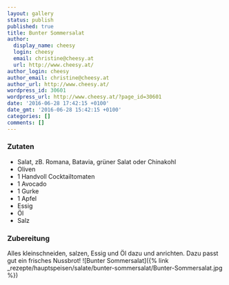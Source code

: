 ```yaml
---
layout: gallery
status: publish
published: true
title: Bunter Sommersalat
author:
  display_name: cheesy
  login: cheesy
  email: christine@cheesy.at
  url: http://www.cheesy.at/
author_login: cheesy
author_email: christine@cheesy.at
author_url: http://www.cheesy.at/
wordpress_id: 30601
wordpress_url: http://www.cheesy.at/?page_id=30601
date: '2016-06-28 17:42:15 +0100'
date_gmt: '2016-06-28 15:42:15 +0100'
categories: []
comments: []
---
```

### Zutaten
* Salat, zB. Romana, Batavia, grüner Salat oder Chinakohl
* Oliven
* 1 Handvoll Cocktailtomaten
* 1 Avocado
* 1 Gurke
* 1 Apfel
* Essig
* Öl
* Salz
### Zubereitung
Alles kleinschneiden, salzen, Essig und Öl dazu und anrichten. Dazu passt gut ein frisches Nussbrot!
![Bunter Sommersalat]({% link _rezepte/hauptspeisen/salate/bunter-sommersalat/Bunter-Sommersalat.jpg %})
